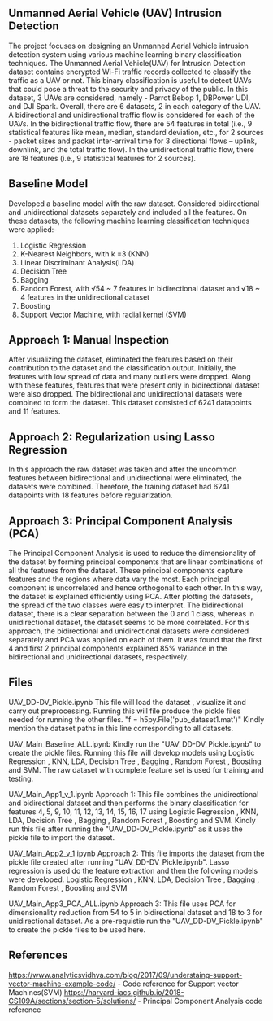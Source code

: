 ## Unmanned Aerial Vehicle (UAV) Intrusion Detection
The project focuses on designing an Unmanned Aerial Vehicle intrusion detection system using various machine learning binary classification techniques. The Unmanned Aerial Vehicle(UAV) for Intrusion Detection dataset contains encrypted Wi-Fi traffic records collected to classify the traffic as a UAV or not. This binary classification is useful to detect UAVs that could pose a threat to the security and privacy of the public. In this dataset, 3 UAVs are considered, namely - Parrot Bebop 1, DBPower UDI, and DJI Spark. Overall, there are 6 datasets, 2 in each category of the UAV. A bidirectional and unidirectional traffic flow is considered for each of the UAVs. In the bidirectional traffic flow, there are 54 features in total (i.e., 9 statistical features like mean, median, standard deviation, etc., for 2 sources - packet sizes and packet inter-arrival time for 3 directional flows – uplink, downlink, and the total traffic flow). In the unidirectional traffic flow, there are 18 features (i.e., 9 statistical features for 2 sources).

## Baseline Model
Developed a baseline model with the raw dataset. Considered bidirectional and unidirectional 
datasets separately and included all the features. On these datasets, the following machine learning 
classification techniques were applied:-
1) Logistic Regression
2) K-Nearest Neighbors, with k =3 (KNN)
3) Linear Discriminant Analysis(LDA)
4) Decision Tree
5) Bagging
6) Random Forest, with √54 ~ 7 features in bidirectional dataset and √18 ~ 4 features in the 
unidirectional dataset
7) Boosting
8) Support Vector Machine, with radial kernel (SVM)

## Approach 1: Manual Inspection
After visualizing the dataset, eliminated the features based on their contribution to the 
dataset and the classification output. Initially, the features with low spread of data and many outliers were dropped. Along with these features, features that were present only in bidirectional dataset were also dropped. The bidirectional and unidirectional datasets were combined to form the dataset. This dataset consisted of 6241 datapoints and 11 features. 

## Approach 2: Regularization using Lasso Regression
In this approach the raw dataset was taken and after the uncommon features between bidirectional and unidirectional were eliminated, the datasets were combined. Therefore, the training dataset had 6241 datapoints with 18 features before regularization.

## Approach 3: Principal Component Analysis (PCA)
The Principal Component Analysis is used to reduce the dimensionality of the dataset by forming principal components that are linear combinations of all the features from the dataset. These principal components capture features and the regions where data vary the most. Each principal component is uncorrelated and hence orthogonal to each other. In this way, the dataset is explained efficiently using PCA. After plotting the datasets, the spread of the two classes were easy to interpret. The bidirectional dataset, there is a clear separation between the 0 and 1 class, whereas in unidirectional dataset, the dataset seems to be more correlated. For this approach, the bidirectional and unidirectional datasets were considered separately and PCA was applied on each of them. It was found that the first 4 and first 2 principal components explained 85% variance in the bidirectional and unidirectional datasets, respectively.

## Files
UAV_DD-DV_Pickle.ipynb
	This file will load the dataset , visualize it and carry out preprocessing. Running this will file produce the pickle files needed for running the other files. 
	"f = h5py.File('pub_dataset1.mat')" Kindly mention the dataset paths in this line corresponding to all datasets.
	
UAV_Main_Baseline_ALL.ipynb
	Kindly run the "UAV_DD-DV_Pickle.ipynb" to create the pickle files.
	Running this file will develop models using Logistic Regression , KNN, LDA, Decision Tree , Bagging , Random Forest , Boosting and SVM. The raw dataset with complete feature set is used for training and testing.
	
UAV_Main_App1_v_1.ipynb
	Approach 1: This file combines the unidirectional and bidirectional dataset and then performs the binary classification for features 4, 5, 9, 10, 11, 12, 13, 14, 15, 16, 17 using Logistic Regression , KNN, LDA, Decision Tree , Bagging , Random Forest , Boosting and SVM.
	Kindly run this file after running the "UAV_DD-DV_Pickle.ipynb" as it uses the pickle file to import the dataset.
	
UAV_Main_App2_v_1.ipynb
	Approach 2: This file imports the dataset from the pickle file created after running "UAV_DD-DV_Pickle.ipynb". Lasso regression is used do the feature extraction and then the following models were developed. Logistic Regression , KNN, LDA, Decision Tree , Bagging , Random Forest , Boosting and SVM

UAV_Main_App3_PCA_ALL.ipynb
	Approach 3: This file uses PCA for dimensionality reduction from 54 to  5 in bidirectional dataset and 18 to 3 for unidirectional dataset. As a pre-requistie run the "UAV_DD-DV_Pickle.ipynb" to create the pickle files to be used here.
	

## References
https://www.analyticsvidhya.com/blog/2017/09/understaing-support-vector-machine-example-code/ - Code reference for Support vector Machines(SVM)
https://harvard-iacs.github.io/2018-CS109A/sections/section-5/solutions/ - Principal Component Analysis code reference